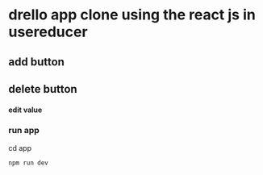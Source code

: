 # drello app clone using the react js in usereducer
## add button
## delete button 
#### edit value
### run app 
cd app

```
npm run dev 
```

